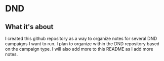 # DND
## What it's about
I created this github repository as a way to organize notes for several DND campaigns I want to run. I plan to organize within the DND repository based on the campaign type.
I will also add more to this README as I add more notes. 
